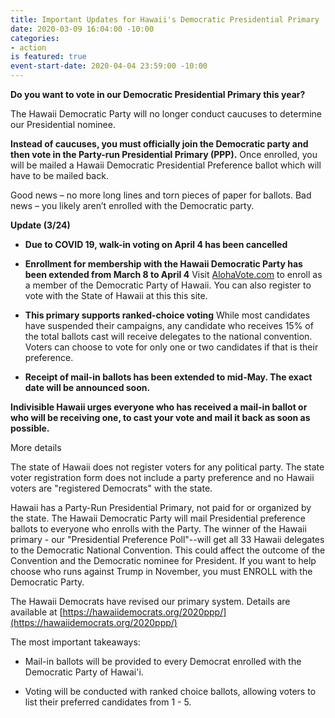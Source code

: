 ```yaml
---
title: Important Updates for Hawaii's Democratic Presidential Primary
date: 2020-03-09 16:04:00 -10:00
categories:
- action
is featured: true
event-start-date: 2020-04-04 23:59:00 -10:00
---
```


**Do you want to vote in our Democratic Presidential Primary this year?**

The Hawaii Democratic Party will no longer conduct caucuses to determine our Presidential nominee.

**Instead of caucuses, you must officially join the Democratic party and then vote in the Party-run Presidential Primary (PPP).** Once enrolled, you will be mailed a  Hawaii Democratic Presidential Preference ballot which will have to be mailed back.

Good news – no more long lines and torn pieces of paper for ballots. Bad news – you likely aren’t enrolled with the Democratic party.

**Update (3/24)**

* **Due to COVID 19, walk-in voting on April 4 has been cancelled**

* **Enrollment for membership with the Hawaii Democratic Party has been extended from March 8 to April 4**
  Visit [AlohaVote.com](http://AlohaVote.com) to enroll as a member of the Democratic Party of Hawaii. You can also register to vote with the State of Hawaii at this this site.

* **This primary supports ranked-choice voting**
  While most candidates have suspended their campaigns, any candidate who receives 15% of the total ballots cast will receive delegates to the national convention. Voters can choose to vote for only one or two candidates if that is their preference.

* **Receipt of mail-in ballots has been extended to mid-May. The exact date will be announced soon.**

**Indivisible Hawaii urges everyone who has received a mail-in ballot or who will be receiving one, to cast your vote and mail it back as soon as possible.**

More details

The state of Hawaii does not register voters for any political party.  The state voter registration form does not include a party preference and no Hawaii voters are "registered Democrats" with the state.

Hawaii has a Party-Run Presidential Primary, not paid for or organized by the state.  The Hawaii Democratic Party will mail Presidential preference ballots to everyone who enrolls with the Party.  The winner of the Hawaii primary - our "Presidential Preference Poll"--will get all 33 Hawaii delegates to the Democratic National Convention.  This could affect the outcome of the Convention and the Democratic nominee for President.  If you want to help choose who runs against Trump in November, you must ENROLL with the Democratic Party.

The Hawaii Democrats have revised our primary system.  Details are available at [https://hawaiidemocrats.org/2020ppp/](https://hawaiidemocrats.org/2020ppp/)

The most important takeaways:

* Mail-in ballots will be provided to every Democrat enrolled with the Democratic Party of Hawai'i.

* Voting will be conducted with ranked choice ballots, allowing voters to list their preferred candidates from 1 - 5.